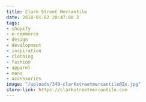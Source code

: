 ```yaml
---
title: Clark Street Mercantile
date: 2018-01-02 20:47:00 Z
tags:
- shopify
- e-commerce
- design
- development
- inspiration
- clothing
- fashion
- apparel
- mens
- accessories
image: "/uploads/349-clarkstreetmercantile@2x.jpg"
store-link: https://clarkstreetmercantile.com
---
```


